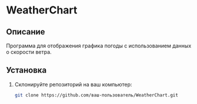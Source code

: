 # WeatherChart

## Описание
Программа для отображения графика погоды с использованием данных о скорости ветра.

## Установка
1. Склонируйте репозиторий на ваш компьютер:

   ```bash
   git clone https://github.com/ваш-пользователь/WeatherChart.git

